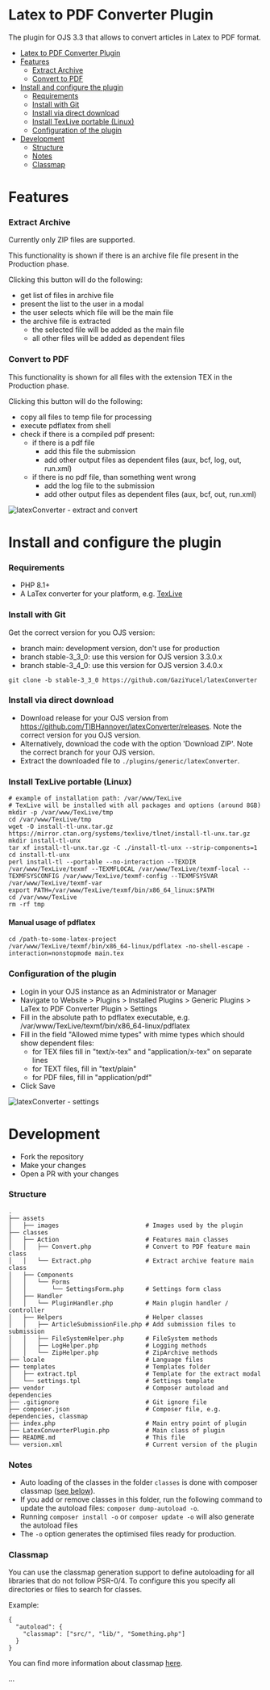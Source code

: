 
# Latex to PDF Converter Plugin

The plugin for OJS 3.3 that allows to convert articles in Latex to PDF format.

-   [Latex to PDF Converter Plugin](#latex-to-pdf-converter-plugin)
-   [Features](#features)
    -   [Extract Archive](#extract-archive)
    -   [Convert to PDF](#convert-to-pdf)
-   [Install and configure the plugin](#install-and-configure-the-plugin)
    -   [Requirements](#requirements)
    -   [Install with Git](#install-with-git)
    -   [Install via direct download](#install-via-direct-download)
    -   [Install TexLive portable  (Linux)](#install-texlive-portable-linux)
    -   [Configuration of the plugin](#configuration-of-the-plugin)
-   [Development](#development)
    -   [Structure](#structure)
    -   [Notes](#notes)
    -   [Classmap](#classmap)

# Features

### Extract Archive

Currently only ZIP files are supported.

This functionality is shown if there is an archive file file present in the Production phase.

Clicking this button will do the following: 
- get list of files in archive file
- present the list to the user in a modal
- the user selects which file will be the main file
- the archive file is extracted
  - the selected file will be added as the main file
  - all other files will be added as dependent files

### Convert to PDF

This functionality is shown for all files with the extension TEX in the Production phase.

Clicking this button will do the following:
- copy all files to temp file for processing
- execute pdflatex from shell
- check if there is a compiled pdf present:
  - if there is a pdf file
    - add this file the submission
    - add other output files as dependent files (aux, bcf, log, out, run.xml)
  - if there is no pdf file, than something went wrong
    - add the log file to the submission
    - add other output files as dependent files (aux, bcf, out, run.xml)

![latexConverter - extract and convert](.project/images/latexConverter-extract-convert.gif)

# Install and configure the plugin

### Requirements

- PHP 8.1+
- A LaTex converter for your platform, e.g. [TexLive](https://tug.org/texlive)

### Install with Git

Get the correct version for you OJS version: 
- branch main: development version, don't use for production
- branch stable-3_3_0: use this version for OJS version 3.3.0.x
- branch stable-3_4_0: use this version for OJS version 3.4.0.x

```shell
git clone -b stable-3_3_0 https://github.com/GaziYucel/latexConverter
```

### Install via direct download

- Download release for your OJS version from https://github.com/TIBHannover/latexConverter/releases. Note the correct version for you OJS version.
- Alternatively, download the code with the option 'Download ZIP'. Note the correct branch for your OJS version. 
- Extract the downloaded file to `./plugins/generic/latexConverter`.

### Install TexLive portable (Linux)

```shell
# example of installation path: /var/www/TexLive
# TexLive will be installed with all packages and options (around 8GB)
mkdir -p /var/www/TexLive/tmp
cd /var/www/TexLive/tmp
wget -O install-tl-unx.tar.gz https://mirror.ctan.org/systems/texlive/tlnet/install-tl-unx.tar.gz
mkdir install-tl-unx
tar xf install-tl-unx.tar.gz -C ./install-tl-unx --strip-components=1
cd install-tl-unx
perl install-tl --portable --no-interaction --TEXDIR /var/www/TexLive/texmf --TEXMFLOCAL /var/www/TexLive/texmf-local --TEXMFSYSCONFIG /var/www/TexLive/texmf-config --TEXMFSYSVAR /var/www/TexLive/texmf-var
export PATH=/var/www/TexLive/texmf/bin/x86_64_linux:$PATH
cd /var/www/TexLive
rm -rf tmp
```

#### Manual usage of pdflatex

```shell
cd /path-to-some-latex-project
/var/www/TexLive/texmf/bin/x86_64-linux/pdflatex -no-shell-escape -interaction=nonstopmode main.tex
```

### Configuration of the plugin

- Login in your OJS instance as an Administrator or Manager
- Navigate to Website > Plugins > Installed Plugins > Generic Plugins > LaTex to PDF Converter Plugin > Settings
- Fill in the absolute path to pdflatex executable, e.g. /var/www/TexLive/texmf/bin/x86_64-linux/pdflatex
- Fill in the field "Allowed mime types" with mime types which should show dependent files: 
  - for TEX files fill in "text/x-tex" and "application/x-tex" on separate lines
  - for TEXT files, fill in "text/plain"
  - for PDF files, fill in "application/pdf"
- Click Save

![latexConverter - settings](.project/images/latexConverter-settings.gif)

# Development

- Fork the repository
- Make your changes
- Open a PR with your changes

### Structure
    .
    ├── assets
    │   ├── images                        # Images used by the plugin
    ├── classes
    │   ├── Action                        # Features main classes
    │   │   ├── Convert.php               # Convert to PDF feature main class
    │   │   └── Extract.php               # Extract archive feature main class
    │   ├── Components
    │   │   └── Forms
    │   │       └── SettingsForm.php      # Settings form class
    │   ├── Handler
    │   │   └── PluginHandler.php         # Main plugin handler / controller
    │   ├── Helpers                       # Helper classes
    │   │   ├── ArticleSubmissionFile.php # Add submission files to submission
    │   │   ├── FileSystemHelper.php      # FileSystem methods
    │   │   ├── LogHelper.php             # Logging methods
    │   │   └── ZipHelper.php             # ZipArchive methods
    ├── locale                            # Language files
    ├── templates                         # Templates folder
    │   ├── extract.tpl                   # Template for the extract modal
    │   └── settings.tpl                  # Settings template
    ├── vendor                            # Composer autoload and dependencies    
    ├── .gitignore                        # Git ignore file
    ├── composer.json                     # Composer file, e.g. dependencies, classmap
    ├── index.php                         # Main entry point of plugin
    ├── LatexConverterPlugin.php          # Main class of plugin
    ├── README.md                         # This file
    └── version.xml                       # Current version of the plugin

### Notes

- Auto loading of the classes in the folder `classes` is done with composer classmap ([see below](#classmap)).
- If you add or remove classes in this folder, run the following command to update the autoload files: `composer dump-autoload -o`.
- Running `composer install -o` or `composer update -o` will also generate the autoload files
- The `-o` option generates the optimised files ready for production.

### Classmap

You can use the classmap generation support to define autoloading for all libraries that do not follow PSR-0/4. To configure this you specify all directories or files to search for classes.

Example: 
```
{ 
  "autoload": {
    "classmap": ["src/", "lib/", "Something.php"]
  }
}
```

You can find more information about classmap [here](https://getcomposer.org/doc/04-schema.md#classmap). 

...
